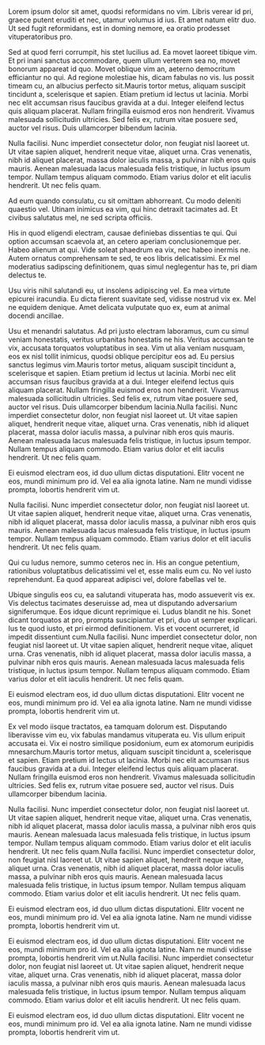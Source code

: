 Lorem ipsum dolor sit amet, quodsi reformidans no vim. Libris verear id pri, graece putent eruditi et nec, utamur volumus id ius. Et amet natum elitr duo. Ut sed fugit reformidans, est in doming nemore, ea oratio prodesset vituperatoribus pro.

Sed at quod ferri corrumpit, his stet lucilius ad. Ea movet laoreet tibique vim. Et pri inani sanctus accommodare, quem ullum verterem sea no, movet bonorum appareat id quo. Movet oblique vim an, aeterno democritum efficiantur no qui. Ad regione molestiae his, dicam fabulas no vis. Ius possit timeam cu, an albucius perfecto sit.Mauris tortor metus, aliquam suscipit tincidunt a, scelerisque et sapien. Etiam pretium id lectus ut lacinia. Morbi nec elit accumsan risus faucibus gravida at a dui. Integer eleifend lectus quis aliquam placerat. Nullam fringilla euismod eros non hendrerit. Vivamus malesuada sollicitudin ultricies. Sed felis ex, rutrum vitae posuere sed, auctor vel risus. Duis ullamcorper bibendum lacinia.

Nulla facilisi. Nunc imperdiet consectetur dolor, non feugiat nisl laoreet ut. Ut vitae sapien aliquet, hendrerit neque vitae, aliquet urna. Cras venenatis, nibh id aliquet placerat, massa dolor iaculis massa, a pulvinar nibh eros quis mauris. Aenean malesuada lacus malesuada felis tristique, in luctus ipsum tempor. Nullam tempus aliquam commodo. Etiam varius dolor et elit iaculis hendrerit. Ut nec felis quam.



Ad eum quando consulatu, cu sit omittam abhorreant. Cu modo deleniti quaestio vel. Utinam inimicus ea vim, qui hinc detraxit tacimates ad. Et civibus salutatus mel, ne sed scripta officiis.

His in quod eligendi electram, causae definiebas dissentias te qui. Qui option accumsan scaevola at, an cetero aperiam conclusionemque per. Habeo alienum at qui. Vide soleat phaedrum ea vix, nec habeo inermis ne. Autem ornatus comprehensam te sed, te eos libris delicatissimi. Ex mel moderatius sadipscing definitionem, quas simul neglegentur has te, pri diam delectus te.

Usu viris nihil salutandi eu, ut insolens adipiscing vel. Ea mea virtute epicurei iracundia. Eu dicta fierent suavitate sed, vidisse nostrud vix ex. Mel ne equidem denique. Amet delicata vulputate quo ex, eum at animal docendi ancillae.

Usu et menandri salutatus. Ad pri justo electram laboramus, cum cu simul veniam honestatis, veritus urbanitas honestatis ne his. Veritus accumsan te vix, accusata torquatos voluptatibus in sea. Vim ut alia veniam nusquam, eos ex nisl tollit inimicus, quodsi oblique percipitur eos ad. Eu persius sanctus legimus vim.Mauris tortor metus, aliquam suscipit tincidunt a, scelerisque et sapien. Etiam pretium id lectus ut lacinia. Morbi nec elit accumsan risus faucibus gravida at a dui. Integer eleifend lectus quis aliquam placerat. Nullam fringilla euismod eros non hendrerit. Vivamus malesuada sollicitudin ultricies. Sed felis ex, rutrum vitae posuere sed, auctor vel risus. Duis ullamcorper bibendum lacinia.Nulla facilisi. Nunc imperdiet consectetur dolor, non feugiat nisl laoreet ut. Ut vitae sapien aliquet, hendrerit neque vitae, aliquet urna. Cras venenatis, nibh id aliquet placerat, massa dolor iaculis massa, a pulvinar nibh eros quis mauris. Aenean malesuada lacus malesuada felis tristique, in luctus ipsum tempor. Nullam tempus aliquam commodo. Etiam varius dolor et elit iaculis hendrerit. Ut nec felis quam.

Ei euismod electram eos, id duo ullum dictas disputationi. Elitr vocent ne eos, mundi minimum pro id. Vel ea alia ignota latine. Nam ne mundi vidisse prompta, lobortis hendrerit vim ut.

Nulla facilisi. Nunc imperdiet consectetur dolor, non feugiat nisl laoreet ut. Ut vitae sapien aliquet, hendrerit neque vitae, aliquet urna. Cras venenatis, nibh id aliquet placerat, massa dolor iaculis massa, a pulvinar nibh eros quis mauris. Aenean malesuada lacus malesuada felis tristique, in luctus ipsum tempor. Nullam tempus aliquam commodo. Etiam varius dolor et elit iaculis hendrerit. Ut nec felis quam.



Qui cu ludus nemore, summo ceteros nec in. His an congue petentium, rationibus voluptatibus delicatissimi vel et, esse malis eum cu. No vel iusto reprehendunt. Ea quod appareat adipisci vel, dolore fabellas vel te.

Ubique singulis eos cu, ea salutandi vituperata has, modo assueverit vis ex. Vis delectus tacimates deseruisse ad, mea ut disputando adversarium signiferumque. Eos idque dicunt reprimique ei. Ludus blandit ne his. Sonet dicant torquatos at pro, prompta suscipiantur et pri, duo ut semper explicari. Ius te quod iusto, et pri eirmod definitionem. Vis et vocent ocurreret, id impedit dissentiunt cum.Nulla facilisi. Nunc imperdiet consectetur dolor, non feugiat nisl laoreet ut. Ut vitae sapien aliquet, hendrerit neque vitae, aliquet urna. Cras venenatis, nibh id aliquet placerat, massa dolor iaculis massa, a pulvinar nibh eros quis mauris. Aenean malesuada lacus malesuada felis tristique, in luctus ipsum tempor. Nullam tempus aliquam commodo. Etiam varius dolor et elit iaculis hendrerit. Ut nec felis quam.

Ei euismod electram eos, id duo ullum dictas disputationi. Elitr vocent ne eos, mundi minimum pro id. Vel ea alia ignota latine. Nam ne mundi vidisse prompta, lobortis hendrerit vim ut.

Ex vel modo iisque tractatos, ea tamquam dolorum est. Disputando liberavisse vim eu, vix fabulas mandamus vituperata eu. Vis ullum eripuit accusata ei. Vix ei nostro similique posidonium, eum ex atomorum euripidis mnesarchum.Mauris tortor metus, aliquam suscipit tincidunt a, scelerisque et sapien. Etiam pretium id lectus ut lacinia. Morbi nec elit accumsan risus faucibus gravida at a dui. Integer eleifend lectus quis aliquam placerat. Nullam fringilla euismod eros non hendrerit. Vivamus malesuada sollicitudin ultricies. Sed felis ex, rutrum vitae posuere sed, auctor vel risus. Duis ullamcorper bibendum lacinia.

Nulla facilisi. Nunc imperdiet consectetur dolor, non feugiat nisl laoreet ut. Ut vitae sapien aliquet, hendrerit neque vitae, aliquet urna. Cras venenatis, nibh id aliquet placerat, massa dolor iaculis massa, a pulvinar nibh eros quis mauris. Aenean malesuada lacus malesuada felis tristique, in luctus ipsum tempor. Nullam tempus aliquam commodo. Etiam varius dolor et elit iaculis hendrerit. Ut nec felis quam.Nulla facilisi. Nunc imperdiet consectetur dolor, non feugiat nisl laoreet ut. Ut vitae sapien aliquet, hendrerit neque vitae, aliquet urna. Cras venenatis, nibh id aliquet placerat, massa dolor iaculis massa, a pulvinar nibh eros quis mauris. Aenean malesuada lacus malesuada felis tristique, in luctus ipsum tempor. Nullam tempus aliquam commodo. Etiam varius dolor et elit iaculis hendrerit. Ut nec felis quam.

Ei euismod electram eos, id duo ullum dictas disputationi. Elitr vocent ne eos, mundi minimum pro id. Vel ea alia ignota latine. Nam ne mundi vidisse prompta, lobortis hendrerit vim ut.



Ei euismod electram eos, id duo ullum dictas disputationi. Elitr vocent ne eos, mundi minimum pro id. Vel ea alia ignota latine. Nam ne mundi vidisse prompta, lobortis hendrerit vim ut.Nulla facilisi. Nunc imperdiet consectetur dolor, non feugiat nisl laoreet ut. Ut vitae sapien aliquet, hendrerit neque vitae, aliquet urna. Cras venenatis, nibh id aliquet placerat, massa dolor iaculis massa, a pulvinar nibh eros quis mauris. Aenean malesuada lacus malesuada felis tristique, in luctus ipsum tempor. Nullam tempus aliquam commodo. Etiam varius dolor et elit iaculis hendrerit. Ut nec felis quam.

Ei euismod electram eos, id duo ullum dictas disputationi. Elitr vocent ne eos, mundi minimum pro id. Vel ea alia ignota latine. Nam ne mundi vidisse prompta, lobortis hendrerit vim ut.
